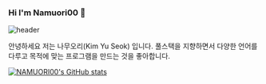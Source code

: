 ### Hi  I'm Namuori00 👋

![header](https://capsule-render.vercel.app/api?text=나무오리&animation=fadeIn)

안녕하세요 저는 나무오리(Kim Yu Seok) 입니다.
풀스택을 지향하면서 다양한 언어를 다루고 목적에 맞는 프로그램을 만드는 것을 좋아합니다.

[![NAMUORI00's GitHub stats](https://github-readme-stats.vercel.app/api?username=NAMUORI00&theme=gruvbox)](https://github.com/NAMUORI00/)


<!--
**NAMUORI00/NAMUORI00** is a ✨ _special_ ✨ repository because its `README.md` (this file) appears on your GitHub profile.

Here are some ideas to get you started:

- 🔭 I’m currently working on ...
- 🌱 I’m currently learning ...
- 👯 I’m looking to collaborate on ...
- 🤔 I’m looking for help with ...
- 💬 Ask me about ...
- 📫 How to reach me: ...
- 😄 Pronouns: ...
- ⚡ Fun fact: ...
-->
